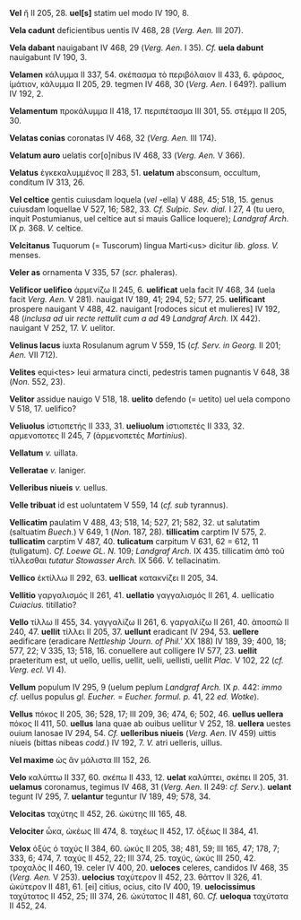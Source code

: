 **Vel** ἤ II 205, 28. **uel[s]** statim uel modo IV 190, 8.

**Vela cadunt** deficientibus uentis IV 468, 28 (*Verg. Aen.* III
207).

**Vela dabant** nauigabant IV 468, 29 (*Verg. Aen.* I 35). *Cf.*
**uela dabunt** nauigabunt IV 190, 3.

**Velamen** κάλυμμα II 337, 54. σκέπασμα τὸ περιβόλαιον II 433, 6.
φάρσος, ἱμάτιον, κάλυμμα II 205, 29. tegmen IV 468, 30 (*Verg. Aen.* I
649?). pallium IV 192, 2.

**Velamentum** προκάλυμμα II 418, 17. περιπέτασμα III 301, 55. στέμμα II
205, 30.

**Velatas conias** coronatas IV 468, 32 (*Verg. Aen.* III 174).

**Velatum auro** uelatis cor[o]nibus IV 468, 33 (*Verg. Aen.* V
366).

**Velatus** ἐγκεκαλυμμένος II 283, 51. **uelatum** absconsum, occultum,
conditum IV 313, 26.

**Vel celtice** gentis cuiusdam loquela (*vel* -ella) V 488, 45; 518,
15. genus cuiusdam loquellae V 527, 16; 582, 33. *Cf. Sulpic. Sev.
dial.* I 27, 4 (tu uero, inquit Postumianus, uel celtice aut si mauis
Gallice loquere); *Landgraf Arch.* IX *p.* 368. *V.* celtice.

**Velcitanus** Tuquorum (= Tuscorum) lingua Marti\<us\> dicitur *lib.
gloss. V.* menses.

**Veler as** ornamenta V 335, 57 (*scr.* phaleras).

**Velificor uelifico** ἀρμενίζω II 245, 6. **uelificat** uela facit IV
468, 34 (uela facit *Verg. Aen.* V 281). nauigat IV 189, 41; 294, 52;
577, 25. **uelificant** prospere nauigant V 488, 42. nauigant [rodoces
sicut et mulieres] IV 192, 48 (*inclusa ad* uir *recte rettulit cum a
ad* 49 *Landgraf Arch.* IX 442). nauigant V 252, 17. *V.* uelitor.

**Velinus lacus** iuxta Rosulanum agrum V 559, 15 (*cf. Serv. in Georg.*
II 201; *Aen.* VII 712).

**Velites** equi\<tes\> leui armatura cincti, pedestris tamen pugnantis
V 648, 38 (*Non.* 552, 23).

**Velitor** assidue nauigo V 518, 18. **uelito** defendo (= uetito) uel
uela compono V 518, 17. uelifico?

**Veliuolus** ἱστιοπετής II 333, 31. **ueliuolum** ἱστιοπετές II 333,
32. αρμενοποτες II 245, 7 (ἀρμενοπετές *Martinius*).

**Vellatum** *v.* uillata.

**Velleratae** *v.* laniger.

**Velleribus niueis** *v.* uellus.

**Velle tribuat** id est uoluntatem V 559, 14 (*cf. sub* tyrannus).

**Vellicatim** paulatim V 488, 43; 518, 14; 527, 21; 582, 32. ut
salutatim (saltuatim *Buech.*) V 649, 1 (*Non.* 187, 28). **tillicatim**
carptim IV 575, 2. **tullicatim** carptim V 487, 40. **tulicatum**
carpitum V 631, 62 = 612, 11 (tuligatum). *Cf. Loewe GL. N.* 109;
*Landgraf Arch.* IX 435. tillicatim ἀπὸ τοῦ τίλλεσθαι *tutatur Stowasser
Arch.* IX 566. *V.* tellacinatim.

**Vellico** ἐκτίλλω II 292, 63. **uellicat** κατακνίζει II 205, 34.

**Vellitio** γαργαλισμός II 261, 41. **uellatio** γαγγαλισμός II 261, 4.
uellicatio *Cuiacius.* titillatio?

**Vello** τίλλω II 455, 34. γαγγαλίζω II 261, 6. γαργαλίζω II 261, 40.
ἀποσπῶ II 240, 47. **uellit** τίλλει II 205, 37. **uellunt** eradicant
IV 294, 53. **uellere** aedificare (eradicare *Nettleship 'Journ. of
Phil.'* XX 188) IV 189, 39; 400, 18; 577, 22; V 335, 13; 518, 16.
conuellere aut colligere IV 577, 23. **uellit** praeteritum est, ut
uello, uellis, uellit, uelli, uellisti, uellit *Plac.* V 102, 22 (*cf.
Verg. ecl.* VI 4).

**Vellum** populum IV 295, 9 (uelum peplum *Landgraf Arch.* IX *p.* 442:
*immo cf.* uellus populus *gl. Eucher.* = *Eucher. formul. p.* 41, 22
*ed. Wotke*).

**Vellus** πόκος II 205, 36; 528, 17; III 209, 36; 474, 6; 502, 46.
**uellus uellera** πόκος II 411, 50. **uellus** lana quae ab ouibus
uellitur V 252, 18. **uellera** uestes ouium lanosae IV 294, 54. *Cf.*
**uelleribus niueis** (*Verg. Aen.* IV 459) uittis niueis (bittas
nibeas *codd.*) IV 192, 7. *V.* atri uelleris, uillus.

**Vel maxime** ὡς ἂν μάλιστα III 152, 26.

**Velo** καλύπτω II 337, 60. σκέπω II 433, 12. **uelat** καλύπτει,
σκέπει II 205, 31. **uelamus** coronamus, tegimus IV 468, 31 (*Verg.*
*Aen.* II 249: *cf. Serv.*). **uelant** tegunt IV 295, 7. **uelantur**
teguntur IV 189, 49; 578, 34.

**Velocitas** ταχύτης II 452, 26. ὠκύτης III 165, 48.

**Velociter** ὦκα, ὠκέως III 474, 8. ταχέως II 452, 17. ὀξέως II 384,
41.

**Velox** ὀξὑς ὁ ταχύς II 384, 60. ὠκύς II 205, 38; 481, 59; III 165,
47; 178, 7; 333, 6; 474, 7. ταχύς II 452, 22; III 374, 25. ταχύς, ὼκύς
III 250, 42. τροχαλός II 460, 19. celer IV 400, 20. **ueloces** celeres,
candidos IV 468, 35 (*Verg. Aen.* V 253). **uelocius** ταχύτερον II
452, 23. θᾶττον II 326, 41. ὠκύτερον II 481, 61. [ei] citius, ocius,
cito IV 400, 19. **uelocissimus** ταχύτατος II 452, 25; III 374, 26.
ὠκύτατος II 481, 60. *Cf.* **ueloqua** ταχύτατα II 452, 24.
